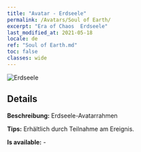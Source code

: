 ```yaml
---
title: "Avatar - Erdseele"
permalink: /Avatars/Soul of Earth/
excerpt: "Era of Chaos  Erdseele"
last_modified_at: 2021-05-18
locale: de
ref: "Soul of Earth.md"
toc: false
classes: wide
---
```

 ![Erdseele](/images/a/avatarFrame_53.png)

## Details

 **Beschreibung:** Erdseele-Avatarrahmen 

 **Tips:** Erhältlich durch Teilnahme am Ereignis. 

 **Is available:**  - 

